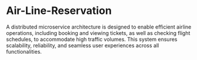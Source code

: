 # Air-Line-Reservation

A distributed microservice architecture is designed to enable efficient airline operations, including booking and viewing tickets, as well as checking flight schedules, to accommodate high traffic volumes. This system ensures scalability, reliability, and seamless user experiences across all functionalities.
